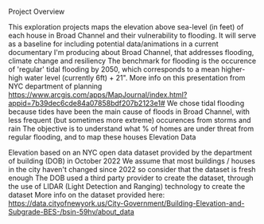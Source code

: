 Project Overview

This exploration projects maps the elevation above sea-level (in feet) of each house in Broad Channel and their vulnerability to flooding.
It will serve as a baseline for including potential data/animations in a current documentary I'm producing about Broad Channel, that addresses flooding, climate change and resiliency
The benchmark for flooding is the occurence of 'regular' tidal flooding by 2050, which corresponds to a mean higher-high water level (currently 6ft) + 21". More info on this presentation from NYC department of planning https://www.arcgis.com/apps/MapJournal/index.html?appid=7b39dec6cde84a07858bdf207b2123e1#
We chose tidal flooding because tides have been the main cause of floods in Broad Channel, with less frequent (but sometimes more extreme) occurences from storms and rain
The objective is to understand what % of homes are under threat from regular flooding, and to map these houses
Elevation Data

Elevation based on an NYC open data dataset provided by the department of building (DOB) in October 2022
We assume that most buildings / houses in the city haven't changed since 2022 so consider that the dataset is fresh enough
The DOB used a third party provider to create the dataset, through the use of LIDAR (Light Detection and Ranging) technology to create the dataset
More info on the dataset provided here: https://data.cityofnewyork.us/City-Government/Building-Elevation-and-Subgrade-BES-/bsin-59hv/about_data
